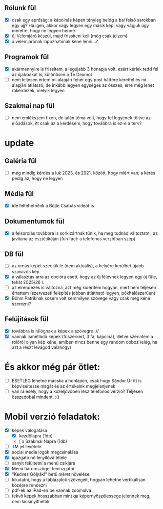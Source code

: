## Rólunk fül

- [x] csak egy apróság: a kápolnás képen tényleg belóg a bal felső sarokban egy ujj? Ha igen, akkor vagy legyen egy
  másik kép, vagy vágjuk úgy méretre, hogy ne legyen benne.
- [x] új Velemjáró készül, majd frissíteni kell (még csak jelzem)
- [x] a velemjárónak lapozhatónak kéne lenni...?

## Programok fül

- [x] akármennyire is frissítem, a legújabb 3 hónapja volt, ezért kérlek tedd fel az újabbakat is, különösen a Te Deumot
- [ ] nem teljesen értem mi alapján fehér egy post háttere kerettel és mi alapján átlátszó, de inkább legyen egységes az
  összes, erre még lehet rákérdezek, melyik legyen

## Szakmai nap fül

- [ ] nem emlékszem fixen, de talán téma volt, hogy fel legyenek töltve az előadások, itt csak az a kérdésem, hogy
  továbbra is ez-e a terv?

# update

## Galéria fül

- [ ] még mindig kérdés a luk 2023. és 2021. között, hogy miért van; a kérés pedig az, hogy ne legyen

## Média fül

- [x] ide feltehetnénk a Böjte Csabás videót is

## Dokumentumok fül

- [x] a felsorolás továbbra is sorkizártnak tűnik, ha meg tudnád változtatni, az javítana az esztétikáján (fun fact: a
  telefonos verzióban szép)

## DB fül

- [ ] az urnás képet szedjük le (nem aktuális), a helyére kerülhet újabb szavazós kép
- [x] a választás arra az opcióra esett, hogy az új félévnek legyen egy új füle, tehát 2025/26 I.
- [ ] az elrendezés is változna, azt még kiderítem hogyan, mert nem teljesen értettem (szervezeti felépítés jobban
  átlátható legyen, pókhálószerűen)
- [x] Böhm Patriknak sosem volt semmilyen szövege vagy csak meg kéne szerezni?

## Felújítások fül

- [x] továbbra is rálógnak a képek a szövegre ://
- [X] vannak ismétlődő képek (fűszerkert, 3 fa, kápolna), illetve szerintem a rolóról olyan kép kéne, amiben nincs benne
  egy random doboz (elég, ha azt a részt levágod valahogy)

# És akkor még pár ötlet:

- [ ] ESETLEG lehetne macska a honlapon, csak hogy Sándor Úr itt is képviseltesse magát és az értékeink megjelenjenek
- [ ] van rá esély, hogy a közeljövőben lesz telefonos verzió? Teljesen összedobál mindent. :((

# Mobil verzió feladatok:

- [x] képek válogatása
    - [x] kezdőlapra (1db)
    - [ x Szakmai Napra (1db)
- [ ] TM jel levétele
- [x] social media logók megcsinálása
- [x] igazgató nő lenyílóvá tétele
- [ ] sanyit felültetni a menü csíkjára
- [x] Menü háromszöget lemozgatni
- [x] "Kedves Gólyák!" betű méret növelése
- [ ] kikutatni, hogy a táblázatok szövegeit, hogyan lehetne vertikálisan középre rendezni
- [ ] pdf-ek az iPad-en be vannak zoomolva
- [ ] fekvő képek hosszabban mint qa képernyőszélessége jelennek meg, nem kicsinyíthetők